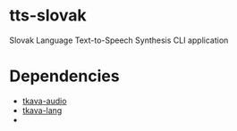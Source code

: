 # tts-slovak
Slovak Language Text-to-Speech Synthesis CLI application

Dependencies
============
- [tkava-audio](https://github.com/to-kra/tkava-audio)
- [tkava-lang](https://github.com/to-kra/tkava-lang)
- 
